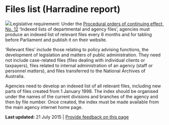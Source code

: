 Files list (Harradine report)
=============================

![](../sites/g/files/net261/f/styles/large/public/importanticon.png%3Fitok=icqOt7eD)Legislative requirement: Under the [Procedural orders of continuing effect, No. 12](http://www.aph.gov.au/About_Parliament/Senate/Powers_practice_n_procedures/standingorders/d05) ‘Indexed lists of departmental and agency files’, agencies must produce an indexed list of relevant files every 6 months and for tabling before Parliament and publish it on their website.

‘Relevant files’ include those relating to policy advising functions, the development of legislation and matters of public administration. They need not include case-related files (files dealing with individual clients or taxpayers), files related to internal administration of an agency (staff or personnel matters), and files transferred to the National Archives of Australia.

Agencies need to develop an indexed list of all relevant files, including new parts of files created from 1 January 1998. The index should be organised under the names of the current divisions and branches of the agency and then by file number. Once created, the index must be made available from the main agency internet home page.

**Last updated:** 21 July 2015 | [Provide feedback on this page](../feedback%3Furl_from=Files%2520list%2520Hardine%2520report.html)

